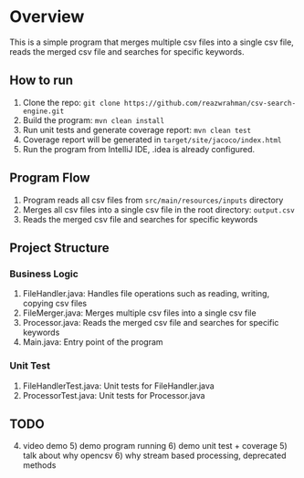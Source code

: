 # Overview

This is a simple program that merges multiple csv files into a single csv file, reads the merged csv file and searches
for specific keywords.

## How to run

1) Clone the repo: `git clone https://github.com/reazwrahman/csv-search-engine.git`
2) Build the program: `mvn clean install`
3) Run unit tests and generate coverage report: `mvn clean test`
4) Coverage report will be generated in `target/site/jacoco/index.html`
5) Run the program from IntelliJ IDE, .idea is already configured.

## Program Flow

1) Program reads all csv files from `src/main/resources/inputs` directory
2) Merges all csv files into a single csv file in the root directory: `output.csv`
3) Reads the merged csv file and searches for specific keywords

## Project Structure

### Business Logic

1) FileHandler.java: Handles file operations such as reading, writing, copying csv files
2) FileMerger.java: Merges multiple csv files into a single csv file
3) Processor.java: Reads the merged csv file and searches for specific keywords
4) Main.java: Entry point of the program

### Unit Test

1) FileHandlerTest.java: Unit tests for FileHandler.java
2) ProcessorTest.java: Unit tests for Processor.java

## TODO

4) video demo
    5) demo program running
    6) demo unit test + coverage
        5) talk about why opencsv
        6) why stream based processing, deprecated methods 
      
